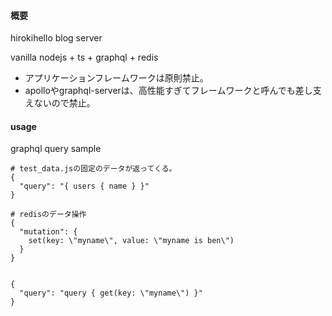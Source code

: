 #### 概要

hirokihello blog server

vanilla nodejs + ts + graphql + redis

- アプリケーションフレームワークは原則禁止。
- apolloやgraphql-serverは、高性能すぎてフレームワークと呼んでも差し支えないので禁止。

#### usage

graphql query sample

```
# test_data.jsの固定のデータが返ってくる。
{
  "query": "{ users { name } }"
}

# redisのデータ操作
{
  "mutation": {
    set(key: \"myname\", value: \"myname is ben\")
  }
}


{
  "query": "query { get(key: \"myname\") }"
}

```
